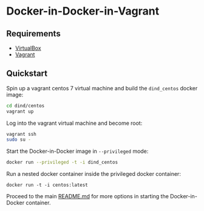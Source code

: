 # Docker-in-Docker-in-Vagrant

## Requirements

* [VirtualBox](https://www.virtualbox.org/wiki/Downloads)
* [Vagrant](https://www.vagrantup.com/downloads.html)

## Quickstart

Spin up a vagrant centos 7 virtual machine and build the `dind_centos` docker image:
```bash
cd dind/centos
vagrant up
```

Log into the vagrant virtual machine and become root:
```bash
vagrant ssh
sudo su -
```

Start the Docker-in-Docker image in `--privileged` mode:
```bash
docker run --privileged -t -i dind_centos
```

Run a nested docker container inside the privileged docker container:
```
docker run -t -i centos:latest
```

Proceed to the main [README.md](../README.md) for more options in starting the Docker-in-Docker container.
